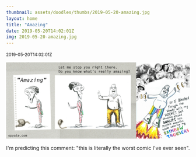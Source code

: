 ```yaml
---
thumbnail: assets/doodles/thumbs/2019-05-20-amazing.jpg
layout: home
title: "Amazing"
date: 2019-05-20T14:02:01Z
img: 2019-05-20-amazing.jpg
---
```


<small>2019-05-20T14:02:01Z</small>

![Amazing](assets/doodles/original/2019-05-20-amazing.jpg)

I'm predicting this comment: "this is literally the worst comic I've ever seen".